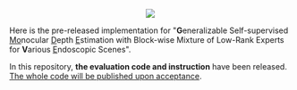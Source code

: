 <p align="center">
<img src="https://capsule-render.vercel.app/api?color=0000FF&type=waving&fontAlignY=35&text=GV-EMoDE&fontColor=FFFFFF&desc=Generalizable%20Self-supervised%20Monocular%20Depth%20Estimation%20for%20Various%20Endoscopic%20Scenes&height=250" />
</p>

Here is the pre-released implementation for "**G**eneralizable Self-supervised <ins>Mo</ins>nocular <ins>D</ins>epth <ins>E</ins>stimation with Block-wise Mixture of Low-Rank Experts for **V**arious <ins>E</ins>ndoscopic Scenes". 

In this repository, **the evaluation code and instruction** have been released. <ins>The whole code will be published upon acceptance</ins>.
